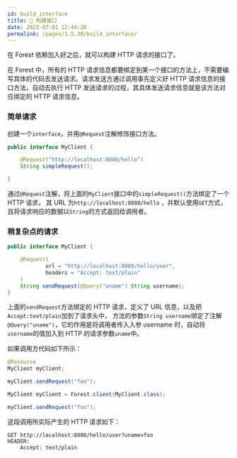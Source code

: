 ```yaml
---
id: build_interface
title: 🧱 构建接口
date: 2022-07-01 12:44:20
permalink: /pages/1.5.30/build_interface/
---
```


在 Forest 依赖加入好之后，就可以构建 HTTP 请求的接口了。

在 Forest 中，所有的 HTTP 请求信息都要绑定到某一个接口的方法上，不需要编写具体的代码去发送请求。请求发送方通过调用事先定义好 HTTP 请求信息的接口方法，自动去执行 HTTP 发送请求的过程，其具体发送请求信息就是该方法对应绑定的 HTTP 请求信息。


### 简单请求

创建一个`interface`，并用`@Request`注解修饰接口方法。

```java
public interface MyClient {

    @Request("http://localhost:8080/hello")
    String simpleRequest();

}
```

通过`@Request`注解，将上面的`MyClient`接口中的`simpleRequest()`方法绑定了一个 HTTP 请求，
其 URL 为`http://localhost:8080/hello`
，并默认使用`GET`方式，且将请求响应的数据以`String`的方式返回给调用者。

### 稍复杂点的请求

```java
public interface MyClient {

    @Request(
            url = "http://localhost:8080/hello/user",
            headers = "Accept: text/plain"
    )
    String sendRequest(@Query("uname") String username);
}
```

上面的`sendRequest`方法绑定的 HTTP 请求，定义了 URL 信息，以及把`Accept:text/plain`加到了请求头中，
方法的参数`String username`绑定了注解`@Query("uname")`，它的作用是将调用者传入入参 username 时，自动将`username`的值加入到 HTTP 的请求参数`uname`中。

如果调用方代码如下所示：

<code-group>

<code-block title="Springboot / Spring" active>

```java
@Resource
MyClient myClient;

myClient.sendRequest("foo");
```
</code-block>
<code-block title="原生 Java">

```java
MyClient myClient = Forest.client(MyClient.class);

myClient.sendRequest("foo");
```

</code-block>
</code-group>


这段调用所实际产生的 HTTP 请求如下：

    GET http://localhost:8080/hello/user?uname=foo
    HEADER:
        Accept: text/plain
